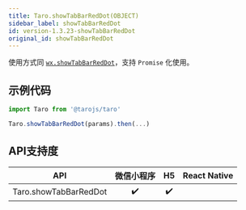```yaml
---
title: Taro.showTabBarRedDot(OBJECT)
sidebar_label: showTabBarRedDot
id: version-1.3.23-showTabBarRedDot
original_id: showTabBarRedDot
---
```



使用方式同 [`wx.showTabBarRedDot`](https://developers.weixin.qq.com/miniprogram/dev/api/wx.showTabBarRedDot.html)，支持 `Promise` 化使用。

## 示例代码

```jsx
import Taro from '@tarojs/taro'

Taro.showTabBarRedDot(params).then(...)
```



## API支持度


| API | 微信小程序 | H5 | React Native |
| :-: | :-: | :-: | :-: |
| Taro.showTabBarRedDot | ✔️ | ✔️ |  |

